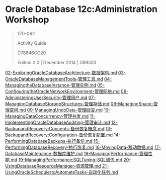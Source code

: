 # Oracle Database 12c:Administration Workshop

> 1Z0-062
>
> Activity Guide
>
> D78846GC20
>
> Edition 2.0 | December 2014 | D89300



[02-ExploringOracleDatabaseArchitecture-数据架构.md](pic/02-ExploringOracleDatabaseArchitecture-数据架构.md)
[03-OracleDatabaseManagementTools-管理工具.md](pic/03-OracleDatabaseManagementTools-管理工具.md)
[04-ManagingtheDatabaseInstance-管理实例.md](pic/04-ManagingtheDatabaseInstance-管理实例.md)
[05-ConfiguringtheOracleNetworkEnvironment-管理网络.md](pic/05-ConfiguringtheOracleNetworkEnvironment-管理网络.md)
[06-AdministeringUserSecurity-管理用户.md](pic/06-AdministeringUserSecurity-管理用户.md)
[07-ManagingDatabaseStorageStructures-管理存储.md](pic/07-ManagingDatabaseStorageStructures-管理存储.md)
[08-ManagingSpace-管理空间.md](pic/08-ManagingSpace-管理空间.md)
[09-ManagingUndoData-管理回滚.md](pic/09-ManagingUndoData-管理回滚.md)
[10-ManagingDataConcurrency-管理并发.md](pic/10-ManagingDataConcurrency-管理并发.md)
[11-ImplementingOracleDatabaseAuditing-管理审计.md](pic/11-ImplementingOracleDatabaseAuditing-管理审计.md)
[12-BackupandRecovery:Concepts-备份恢复概念.md](pic/12-BackupandRecovery:Concepts-备份恢复概念.md)
[13-BackupandRecovery:Configuration-备份恢复配置.md](pic/13-BackupandRecovery:Configuration-备份恢复配置.md)
[14-PerformingDatabaseBackups-执行备份.md](pic/14-PerformingDatabaseBackups-执行备份.md)
[15-PerformingDatabaseRecovery-执行恢复.md](pic/15-PerformingDatabaseRecovery-执行恢复.md)
[16-MovingData-移动数据.md](pic/16-MovingData-移动数据.md)
[17-DatabaseMaintenance-数据库维护.md](pic/17-DatabaseMaintenance-数据库维护.md)
[18-ManagingPerformance-管理性能.md](pic/18-ManagingPerformance-管理性能.md)
[19-ManagingPerformance:SQLTuning-SQL调优.md](pic/19-ManagingPerformance:SQLTuning-SQL调优.md)
[20-UsingDatabaseResourceManager-资源管理.md](pic/20-UsingDatabaseResourceManager-资源管理.md)
[21-UsingOracleSchedulertoAutomateTasks-自动化任务.md](pic/21-UsingOracleSchedulertoAutomateTasks-自动化任务.md)